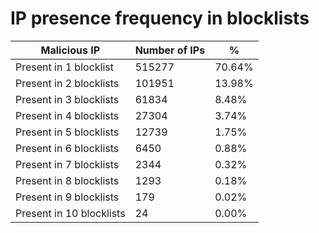 # IP presence frequency in blocklists
| Malicious IP | Number of IPs | % |
|----|----|----|
| Present in 1 blocklist | 515277 | 70.64% |
| Present in 2 blocklists | 101951 | 13.98% |
| Present in 3 blocklists | 61834 | 8.48% |
| Present in 4 blocklists | 27304 | 3.74% |
| Present in 5 blocklists | 12739 | 1.75% |
| Present in 6 blocklists | 6450 | 0.88% |
| Present in 7 blocklists | 2344 | 0.32% |
| Present in 8 blocklists | 1293 | 0.18% |
| Present in 9 blocklists | 179 | 0.02% |
| Present in 10 blocklists | 24 | 0.00% |
